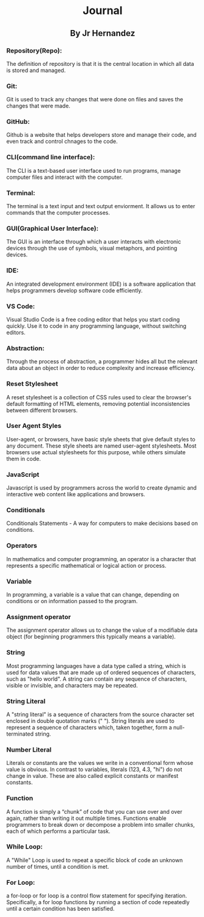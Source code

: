 <h1 align=center>Journal</h1>

<h2 align=center>By Jr Hernandez</h>

<h3>Repository(Repo):</h3>
<p>The definition of repository is that it is the central location in which all data is stored and managed.</p>

<h3>Git:</h3>
<p>Git is used to track any changes that were done on files and saves the changes that were made.</p>

<h3>GitHub:</h3>
<p>Github is a website that helps developers store and manage their code, and even track and control chnages to the code.</p>

<h3>CLI(command line interface):</h3>
<p>The CLI is a text-based user interface used to run programs, manage computer files and interact with the computer.</p>

<h3>Terminal:</h3>
<p>The terminal is a text input and text output enviorment. It allows us to enter commands that the computer processes.</p>

<h3>GUI(Graphical User Interface):</h3>
<p>The GUI is an interface through which a user interacts with electronic devices through the use of symbols, visual metaphors, and pointing devices.</p>

<h3>IDE:</h3>
<p>An integrated development environment (IDE) is a software application that helps programmers develop software code efficiently.</p>

<h3>VS Code:</h3>
<p>Visual Studio Code is a free coding editor that helps you start coding quickly. Use it to code in any programming language, without switching editors.</p>

<h3>Abstraction:</h3>
<p>Through the process of abstraction, a programmer hides all but the relevant data about an object in order to reduce complexity and increase efficiency.</p>
<h3>Reset Stylesheet</h3>
<p>A reset stylesheet is a collection of CSS rules used to clear the browser's default formatting of HTML elements, removing potential inconsistencies between different browsers.</p>
<h3>User Agent Styles</h3>
<p>User-agent, or browsers, have basic style sheets that give default styles to any document. These style sheets are named user-agent stylesheets. Most browsers use actual stylesheets for this purpose, while others simulate them in code.</p>
<h3>JavaScript</h3>
<p>Javascript is used by programmers across the world to create dynamic and interactive web content like applications and browsers.</p>
<h3>Conditionals</h3>
<p>Conditionals Statements - A way for computers to make decisions based on conditions.</p>
<h3>Operators</h3>
<p>In mathematics and computer programming, an operator is a character that represents a specific mathematical or logical action or process.</p>
<h3>Variable</h3>
<p>In programming, a variable is a value that can change, depending on conditions or on information passed to the program.</p>
<h3>Assignment operator</h3>
<p>The assignment operator allows us to change the value of a modifiable data object (for beginning programmers this typically means a variable).</p>
<h3>String</h3>
<p>Most programming languages have a data type called a string, which is used for data values that are made up of ordered sequences of characters, such as "hello world". A string can contain any sequence of characters, visible or invisible, and characters may be repeated.</p>
<h3>String Literal</h3>
<p>A "string literal" is a sequence of characters from the source character set enclosed in double quotation marks (" "). String literals are used to represent a sequence of characters which, taken together, form a null-terminated string.</p>
<h3>Number Literal</h3>
<p>Literals or constants are the values we write in a conventional form whose value is obvious. In contrast to variables, literals (123, 4.3, "hi") do not change in value. These are also called explicit constants or manifest constants.</p>
<h3>Function</h3>
<p>A function is simply a “chunk” of code that you can use over and over again, rather than writing it out multiple times. Functions enable programmers to break down or decompose a problem into smaller chunks, each of which performs a particular task.</p>
<h3>While Loop:</h3>
<p>
A "While" Loop is used to repeat a specific block of code an unknown number of times, until a condition is met.</p>
<h3>For Loop:</h3>
<p>a for-loop or for loop is a control flow statement for specifying iteration. Specifically, a for loop functions by running a section of code repeatedly until a certain condition has been satisfied.</p>
